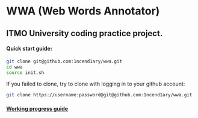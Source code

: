 # WWA (Web Words Annotator)

## ITMO University coding practice project.

#### Quick start guide:
```sh
git clone git@github.com:1ncend1ary/wwa.git
cd wwa
source init.sh
```

If you failed to clone, try to clone with logging in to your github account:
```sh
git clone https://username:password@git@github.com:1ncend1ary/wwa.git
```

#### [Working progress guide](./WP.md)
